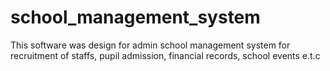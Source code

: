 # school_management_system
This software  was design  for admin school management system for recruitment of staffs, pupil admission, financial records, school events e.t.c 
